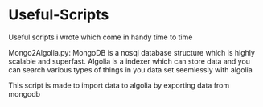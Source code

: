 # Useful-Scripts
Useful scripts i wrote which come in handy time to time

Mongo2Algolia.py:
MongoDB is a nosql database structure which is highly scalable and superfast.
Algolia is a indexer which can store data and you can search various types of things in you data set seemlessly with algolia

This script is made to import data to algolia by exporting data from mongodb 
